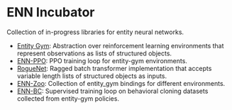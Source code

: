 # ENN Incubator
Collection of in-progress libraries for entity neural networks.

- [Entity Gym](entity_gym): Abstraction over reinforcement learning environments that represent observations as lists of structured objects.
- [ENN-PPO](ppo): PPO training loop for entity-gym environments. 
- [RogueNet](rogue_net): Ragged batch transformer implementation that accepts variable length lists of structured objects as inputs.
- [ENN-Zoo](enn_bench): Collection of entity_gym bindings for different environments.
- [ENN-BC](enn_bc): Supervised training loop on behavioral cloning datasets collected from entity-gym policies.
